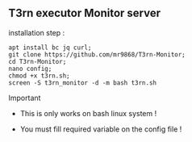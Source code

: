 ## T3rn executor Monitor server

installation step :
```
apt install bc jq curl;
git clone https://github.com/mr9868/T3rn-Monitor;
cd T3rn-Monitor;
nano config;
chmod +x t3rn.sh;
screen -S t3rn_monitor -d -m bash t3rn.sh
```
> [!IMPORTANT]
> * This is only works on bash linux system !
>
> * You must fill required variable on the config file !
>


